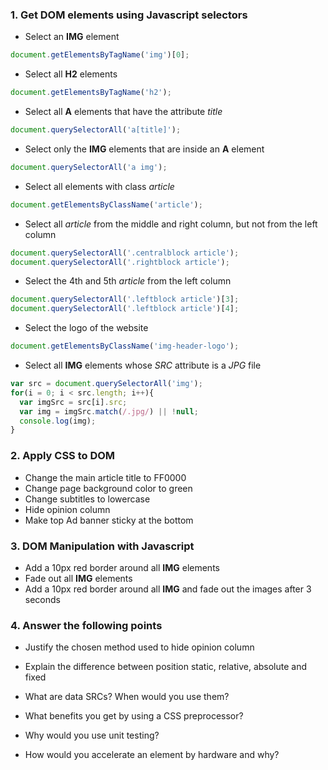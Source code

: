 ### 1. Get DOM elements using Javascript selectors

* Select an __IMG__ element
```js
document.getElementsByTagName('img')[0];
```
* Select all __H2__ elements
```js
document.getElementsByTagName('h2');
```
* Select all __A__ elements that have the attribute _title_
```js
document.querySelectorAll('a[title]');
```
* Select only the __IMG__ elements that are inside an __A__ element
```js
document.querySelectorAll('a img');
```
* Select all elements with class _article_
```js
document.getElementsByClassName('article');
```
* Select all _article_ from the middle and right column, but not from the left column
```js
document.querySelectorAll('.centralblock article');
document.querySelectorAll('.rightblock article');
```
* Select the 4th and 5th _article_ from the left column
```js
document.querySelectorAll('.leftblock article')[3];
document.querySelectorAll('.leftblock article')[4];
```
* Select the logo of the website
```js
document.getElementsByClassName('img-header-logo');
```
* Select all __IMG__ elements whose _SRC_ attribute is a _JPG_ file
```js
var src = document.querySelectorAll('img');
for(i = 0; i < src.length; i++){
  var imgSrc = src[i].src;
  var img = imgSrc.match(/.jpg/) || !null;
  console.log(img);
}
```

### 2. Apply CSS to DOM

* Change the main article title to FF0000
* Change page background color to green
* Change subtitles to lowercase
* Hide opinion column
* Make top Ad banner sticky at the bottom

### 3. DOM Manipulation with Javascript

* Add a 10px red border around all __IMG__ elements 
* Fade out all __IMG__ elements
* Add a 10px red border around all __IMG__ and fade out the images after 3 seconds

### 4. Answer the following points

* Justify the chosen method used to hide opinion column

* Explain the difference between position static, relative, absolute and fixed

* What are data SRCs? When would you use them?

* What benefits you get by using a CSS preprocessor?

* Why would you use unit testing?

* How would you accelerate an element by hardware and why?



